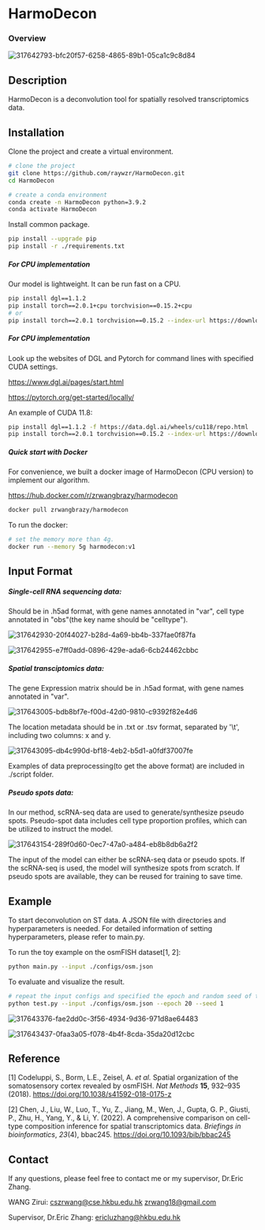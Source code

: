 # HarmoDecon

### **Overview**

![317642793-bfc20f57-6258-4865-89b1-05ca1c9c8d84](https://github.com/ericcombiolab/HarmoDecon/assets/81131673/e6691ea6-c774-4163-b389-5a0218198a0f)

## **Description**

HarmoDecon is a deconvolution tool for spatially resolved transcriptomics data.

## **Installation**

Clone the project and create a virtual environment.

```bash
# clone the project
git clone https://github.com/raywzr/HarmoDecon.git
cd HarmoDecon

# create a conda environment
conda create -n HarmoDecon python=3.9.2
conda activate HarmoDecon
```

Install common package.

```bash
pip install --upgrade pip
pip install -r ./requirements.txt
```

##### For CPU implementation

Our model is lightweight. It can be run fast on a CPU.

```bash
pip install dgl==1.1.2
pip install torch==2.0.1+cpu torchvision==0.15.2+cpu
# or
pip install torch==2.0.1 torchvision==0.15.2 --index-url https://download.pytorch.org/whl/cpu
```

##### For CPU implementation

Look up the websites of DGL and Pytorch for command lines with specified CUDA settings.

https://www.dgl.ai/pages/start.html

https://pytorch.org/get-started/locally/

An example of CUDA 11.8:

```bash
pip install dgl==1.1.2 -f https://data.dgl.ai/wheels/cu118/repo.html
pip install torch==2.0.1 torchvision==0.15.2 --index-url https://download.pytorch.org/whl/cu118
```

##### Quick start with Docker

For convenience, we built a docker image of HarmoDecon (CPU version) to  implement our algorithm.

https://hub.docker.com/r/zrwangbrazy/harmodecon

```bash
docker pull zrwangbrazy/harmodecon
```

To run the docker:

```bash
# set the memory more than 4g. 
docker run --memory 5g harmodecon:v1
```

## **Input Format**

##### Single-cell RNA sequencing data: 

Should be in .h5ad format, with gene names annotated in "var", cell type annotated in "obs"(the key name should be "celltype").

![317642930-20f44027-b28d-4a69-bb4b-337fae0f87fa](https://github.com/ericcombiolab/HarmoDecon/assets/81131673/198188b3-f853-495a-aa35-1cabb716bd78)

![317642955-e7ff0add-0896-429e-ada6-6cb24462cbbc](https://github.com/ericcombiolab/HarmoDecon/assets/81131673/d0bea230-72e1-4b29-8625-0aaa60248f03)

##### Spatial transciptomics data: 

The gene Expression matrix should be in .h5ad format, with gene names annotated in "var".

![317643005-bdb8bf7e-f00d-42d0-9810-c9392f82e4d6](https://github.com/ericcombiolab/HarmoDecon/assets/81131673/fcf095e9-346f-4f76-9526-75f4b4f48c09)

The location metadata should be in .txt or .tsv format, separated by '\t', including two columns: x and y.

![317643095-db4c990d-bf18-4eb2-b5d1-a0fdf37007fe](https://github.com/ericcombiolab/HarmoDecon/assets/81131673/812025e6-aa3c-4d27-91ac-779c1db4a085)

 Examples of data preprocessing(to get the above format) are included in ./script folder.

##### Pseudo spots data: 

In our method, scRNA-seq data are used to generate/synthesize pseudo spots. Pseudo-spot data includes cell type proportion profiles, which can be utilized to instruct the model.

![317643154-289f0d60-0ec7-47a0-a484-eb8b8db6a2f2](https://github.com/ericcombiolab/HarmoDecon/assets/81131673/ff2e51e3-8cfa-40a9-b18a-0bc111ef30a5)

The input of the model can either be scRNA-seq data or pseudo spots. If the scRNA-seq is used, the model will synthesize spots from scratch. If pseudo spots are available, they can be reused for training to save time.

## **Example**

To start deconvolution on ST data. A JSON file with directories and hyperparameters is needed. For detailed information of setting hyperparameters, please refer to main.py.

To run the toy example on the osmFISH dataset[1, 2]:

```bash
python main.py --input ./configs/osm.json
```

To evaluate and visualize the result.

```bash
# repeat the input configs and specified the epoch and random seed of the model
python test.py --input ./configs/osm.json --epoch 20 --seed 1
```

![317643376-fae2dd0c-3f56-4934-9d36-971d8ae64483](https://github.com/ericcombiolab/HarmoDecon/assets/81131673/af776b42-c9f1-4f98-b022-2cfe89934b05)

![317643437-0faa3a05-f078-4b4f-8cda-35da20d12cbc](https://github.com/ericcombiolab/HarmoDecon/assets/81131673/9ff8e3ed-afe5-48aa-be9e-322f73451a20)

## **Reference**

[1] Codeluppi, S., Borm, L.E., Zeisel, A. *et al.* Spatial organization of the somatosensory cortex revealed by osmFISH. *Nat Methods* **15**, 932–935 (2018). https://doi.org/10.1038/s41592-018-0175-z

[2] Chen, J., Liu, W., Luo, T., Yu, Z., Jiang, M., Wen, J., Gupta, G. P., Giusti, P., Zhu, H., Yang, Y., & Li, Y. (2022). A comprehensive comparison on cell-type composition inference for spatial transcriptomics data. *Briefings in bioinformatics*, *23*(4), bbac245. https://doi.org/10.1093/bib/bbac245

## **Contact**

If any questions, please feel free to contact me or my supervisor, Dr.Eric Zhang.

WANG Zirui: cszrwang@cse.hkbu.edu.hk zrwang18@gmail.com

Supervisor, Dr.Eric Zhang: ericluzhang@hkbu.edu.hk
